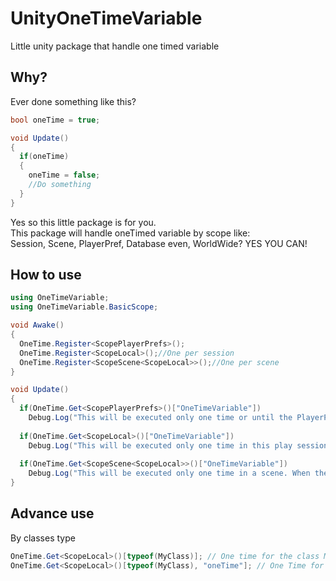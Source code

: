 # UnityOneTimeVariable
Little unity package that handle one timed variable

## Why?
Ever done something like this?
```c#
bool oneTime = true;

void Update()
{
  if(oneTime)
  {
    oneTime = false;
    //Do something
  }
}
```
Yes so this little package is for you.  
This package will handle oneTimed variable by scope like:  
Session, Scene, PlayerPref, Database even, WorldWide? YES YOU CAN!

## How to use
```c#
using OneTimeVariable;
using OneTimeVariable.BasicScope;

void Awake()
{
  OneTime.Register<ScopePlayerPrefs>();
  OneTime.Register<ScopeLocal>();//One per session
  OneTime.Register<ScopeScene<ScopeLocal>>();//One per scene
}

void Update()
{
  if(OneTime.Get<ScopePlayerPrefs>()["OneTimeVariable"])
    Debug.Log("This will be executed only one time or until the PlayerPref are deleted");
    
  if(OneTime.Get<ScopeLocal>()["OneTimeVariable"])
    Debug.Log("This will be executed only one time in this play session");    
    
  if(OneTime.Get<ScopeScene<ScopeLocal>>()["OneTimeVariable"])
    Debug.Log("This will be executed only one time in a scene. When the scene is reloaded. It will execute again");
}
```
## Advance use
By classes type
```c#
OneTime.Get<ScopeLocal>()[typeof(MyClass)]; // One time for the class MyClass
OneTime.Get<ScopeLocal>()[typeof(MyClass), "oneTime"]; // One Time for "oneTime" for the classMyClass
```
